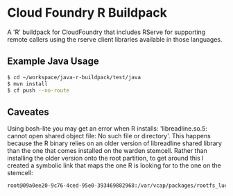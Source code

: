 # Cloud Foundry R Buildpack

A 'R' buildpack for CloudFoundry that includes RServe for supporting remote callers using the rserve client libraries available in those languages.

## Example Java Usage
```bash
$ cd ~/workspace/java-r-buildpack/test/java
$ mvn install
$ cf push --no-route
```

## Caveates
Using bosh-lite you may get an error when R installs: 'libreadline.so.5: cannot open shared object file: No such file or directory'.
This happens because the R binary relies on an older version of libreadline shared library than the one that comes installed on the warden stemcell.
Rather than installing the older version onto the root partition, to get around this I created a symbolic link that maps the one R is looking for to the one on the stemcell:

```bash
root@09a0ee20-9c76-4ced-95e0-393469882968:/var/vcap/packages/rootfs_lucid64/lib# ln -n ./libreadline.so.6 libreadline.so.5
```
